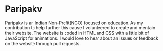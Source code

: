 # Paripakv

Paripakv is an Indian Non-Profit(NGO) focused on education. As my contribution to help further this cause I volunteered to create and mentain their website. The website is coded in HTML and CSS with a little bit of JavaScript for animations. I would love to hear about an issues or feedback on the website through pull requests.